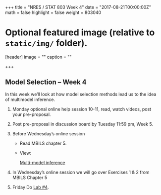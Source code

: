 +++
title = "NRES / STAT 803 Week 4"
date = "2017-08-21T00:00:00Z"
math = false
highlight = false
weight = 803040

# Optional featured image (relative to `static/img/` folder).
[header]
image = ""
caption = ""

+++

## Model Selection – Week 4

In this week we’ll look at how model selection methods lead us to the idea of multimodel inference.

1. Monday optional online help session 10-11, read, watch videos, post your pre-proposal.

4. Post pre-proposal in discussion board by Tuesday 11:59 pm, Week 5.

1. Before Wednesday’s online session

    * Read MBILS chapter 5.

    * View:

        [Multi-model inference](https://youtu.be/rc9Lgoql-8E)

2. In Wednesday’s online session we will go over Exercises 1 & 2 from MBILS Chapter 5

3. Friday Do [Lab #4](../Week_3/lab_4/). 
